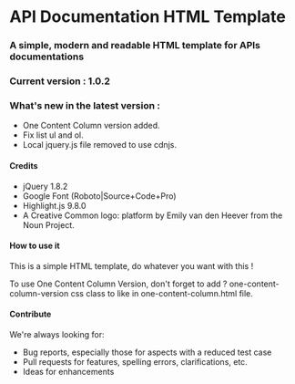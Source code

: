 # API Documentation HTML Template

### A simple, modern and readable HTML template for APIs documentations

### Current version : 1.0.2
### What's new in the latest version :
* One Content Column version added.
* Fix list ul and ol.
* Local jquery.js file removed to use cdnjs.

#### Credits
* jQuery 1.8.2
* Google Font (Roboto|Source+Code+Pro)
* Highlight.js 9.8.0
* A Creative Common logo: platform by Emily van den Heever from the Noun Project.

#### How to use it
This is a simple HTML template, do whatever you want with this !

To use One Content Column Version, don't forget to add ? one-content-column-version css class to <body> like in one-content-column.html file.

#### Contribute
We're always looking for:

* Bug reports, especially those for aspects with a reduced test case
* Pull requests for features, spelling errors, clarifications, etc.
* Ideas for enhancements
